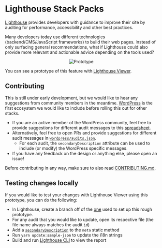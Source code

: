 # Lighthouse Stack Packs

[Lighthouse](https://github.com/GoogleChrome/lighthouse) provides developers with guidance to improve their site by auditing for performance, accessibility and other best practices.

Many developers today use different technologies (backend/CMS/JavaScript frameworks) to build their web pages. Instead of only surfacing general recommendations, what if Lighthouse could also provide more relevant and actionable advice depending on the tools used?

<p align="center">
  <img alt="Prototype" title="Prototype" src="https://raw.githubusercontent.com/GoogleChrome/lighthouse-stack-packs/master/assets/platform-pack-example.png">
</p>

You can see a prototype of this feature with [Lighthouse Viewer](http://bit.ly/lh-platform-packs).

## Contributing

This is still under early development, but we would like to hear any suggestions from community members in the meantime. [WordPress](https://wordpress.org/) is the first ecosystem we would like to include before rolling this out for other stacks. 

* If you are an active member of the WordPress community, feel free to provide suggestions for different audit messages to this [spreadsheet]( https://docs.google.com/spreadsheets/d/1D4sz4NmhTjekJR2HIFX6QvO76c9PU2LHKDBf19YLnrA/edit?usp=sharing).
* Alternatively, feel free to open PRs and provide suggestions for different audit messages in [`wordpress/audits.json`](./wordpress/audits.json).
  * For each audit, the `secondaryDescription` attribute can be used to include (or modify) the WordPress specific messages.
* If you have any feedback on the design or anything else, please open an issue!

Before contributing in any way, make sure to also read [CONTRIBUTING.md](./CONTRIBUTING.md).

## Testing changes locally

If you would like to test your changes with Lighthouse Viewer using this prototype, you can do the following:

* In Lighthouse, create a branch off of the [one](https://github.com/housseindjirdeh/lighthouse/tree/wp-advice-pack) used to set up this rough prototype.
* For any audit that you would like to update, open its respective file (the file name always matches the audit `id`)
* Add a [`secondaryDescription`](https://github.com/housseindjirdeh/lighthouse/blob/wp-advice-pack/lighthouse-core/audits/byte-efficiency/offscreen-images.js#L52) to the `meta` static method
* Run `yarn update:sample-json` to update the i18n strings
* Build and run [Lighthouse CLI](https://github.com/GoogleChrome/lighthouse#run) to view the report
